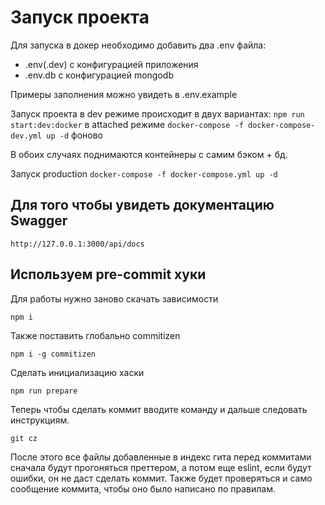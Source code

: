 # Запуск проекта

Для запуска в докер необходимо добавить два .env файла:
- .env(.dev) с конфигурацией приложения
- .env.db с конфигурацией mongodb

Примеры заполнения можно увидеть в .env.example

Запуск проекта в dev режиме происходит в двух вариантах:
```npm run start:dev:docker``` в attached режиме
```docker-compose -f docker-compose-dev.yml up -d``` фоново

В обоих случаях поднимаются контейнеры с самим бэком + бд.

Запуск production ```docker-compose -f docker-compose.yml up -d ```

## Для того чтобы увидеть документацию Swagger

```
http://127.0.0.1:3000/api/docs
```

## Используем pre-commit хуки
Для работы нужно заново скачать зависимости

```
npm i
```

Также поставить глобально commitizen

```
npm i -g commitizen
```

Cделать инициализацию хаски

```
npm run prepare
```

Теперь чтобы сделать коммит вводите команду и дальше следовать инструкциям.

```
git cz 
```

После этого все файлы добавленные в индекс гита перед коммитами сначала будут прогоняться преттером, а потом еще eslint, если будут ошибки, он не даст сделать коммит. 
Также будет проверяться и само сообщение коммита, чтобы оно было написано по правилам. 